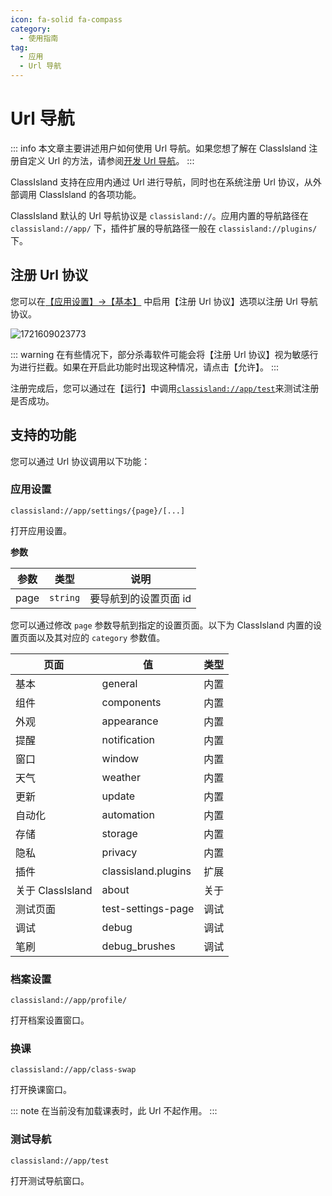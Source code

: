 ```yaml
---
icon: fa-solid fa-compass
category:
  - 使用指南
tag:
  - 应用
  - Url 导航
---
```


# Url 导航

::: info
本文章主要讲述用户如何使用 Url 导航。如果您想了解在 ClassIsland 注册自定义 Url 的方法，请参阅[开发 Url 导航](../dev/url-navigation.md)。
:::

ClassIsland 支持在应用内通过 Url 进行导航，同时也在系统注册 Url 协议，从外部调用 ClassIsland 的各项功能。

ClassIsland 默认的 Url 导航协议是 `classisland://`。应用内置的导航路径在 `classisland://app/` 下，插件扩展的导航路径一般在 `classisland://plugins/` 下。

## 注册 Url 协议

您可以在[【应用设置】->【基本】](classisland://app/settings/general) 中启用【注册 Url 协议】选项以注册 Url 导航协议。

![1721609023773](image/Url-navigation/1721609023773.png)

::: warning
在有些情况下，部分杀毒软件可能会将【注册 Url 协议】视为敏感行为进行拦截。如果在开启此功能时出现这种情况，请点击【允许】。
:::

注册完成后，您可以通过在【运行】中调用[`classisland://app/test`](classisland://app/test)来测试注册是否成功。

## 支持的功能

您可以通过 Url 协议调用以下功能：

### 应用设置

``` plaintext
classisland://app/settings/{page}/[...]
```

打开应用设置。

**参数**

| 参数 | 类型 | 说明 |
| -- | -- | -- |
| page | `string` | 要导航到的设置页面 id |

您可以通过修改 `page` 参数导航到指定的设置页面。以下为 ClassIsland 内置的设置页面以及其对应的 `category` 参数值。

| 页面 | 值 | 类型 |
| -- | -- | -- |
| 基本 | general | 内置 |
| 组件 | components | 内置 |
| 外观 | appearance | 内置 |
| 提醒 | notification | 内置 |
| 窗口 | window | 内置 |
| 天气 | weather | 内置 |
| 更新 | update | 内置 |
| 自动化 | automation | 内置 |
| 存储 | storage | 内置 |
| 隐私 | privacy | 内置 |
| 插件 | classisland.plugins | 扩展 |
| 关于 ClassIsland | about | 关于 |
| 测试页面 | test-settings-page | 调试 |
| 调试 | debug | 调试 |
| 笔刷 | debug_brushes | 调试 |

### 档案设置

``` plaintext
classisland://app/profile/
```

打开档案设置窗口。

### 换课

``` plaintext
classisland://app/class-swap
```

打开换课窗口。

::: note
在当前没有加载课表时，此 Url 不起作用。
:::

### 测试导航

``` plaintext
classisland://app/test
```

打开测试导航窗口。
